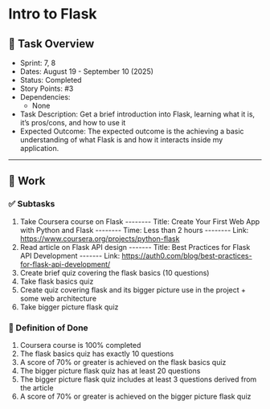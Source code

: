 # Intro to Flask

## 📝 Task Overview
* Sprint: 7, 8
* Dates: August 19 - September 10 (2025)
* Status: Completed
* Story Points: #3
* Dependencies:
  * None
* Task Description: Get a brief introduction into Flask, learning what it is, it’s pros/cons, and how to use it
* Expected Outcome: The expected outcome is the achieving a basic understanding of what Flask is and how it interacts inside my application.

---

## 🔧 Work

### ✅ Subtasks
1. Take Coursera course on Flask
-------- Title: Create Your First Web App with Python and Flask
-------- Time: Less than 2 hours
-------- Link: https://www.coursera.org/projects/python-flask
2. Read article on Flask API design
------- Title: Best Practices for Flask API Development
------- Link: https://auth0.com/blog/best-practices-for-flask-api-development/
3. Create brief quiz covering the flask basics (10 questions)
4. Take flask basics quiz
5. Create quiz covering flask and its bigger picture use in the project + some web architecture
6. Take bigger picture flask quiz

### 📘 Definition of Done
1. Coursera course is 100% completed
2. The flask basics quiz has exactly 10 questions
3. A score of 70% or greater is achieved on the flask basics quiz
4. The bigger picture flask quiz has at least 20 questions
5. The bigger picture flask quiz includes at least 3 questions derived from the article
6. A score of 70% or greater is achieved on the bigger picture flask quiz